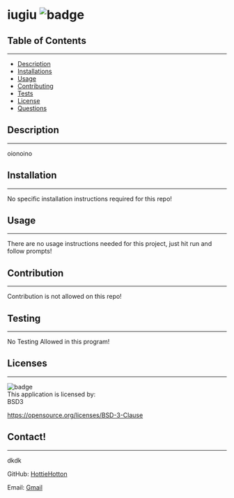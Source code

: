 # iugiu ![badge](https://img.shields.io/badge/license-BSD3-blue)<br/>

  ## Table of Contents
  --------------------
  - [Description](#description)
  - [Installations](#installation)
  - [Usage](#usage)
  - [Contributing](#contribution)
  - [Tests](#testing)
  - [License](#licenses)
  - [Questions](#contact)

  ## Description
  --------------
  oionoino

  ## Installation
  ---------------
  No specific installation instructions required for this repo!

  ## Usage
  ---------------------
  There are no usage instructions needed for this project, just hit run and follow prompts!

  ## Contribution
  --------------------------
  Contribution is not allowed on this repo!

  ## Testing
  ---------------------
  No Testing Allowed in this program!

  ## Licenses
  ----------------
  ![badge](https://img.shields.io/badge/license-BSD3-blue)
  <br/>
  This application is licensed by: <br/> BSD3

  https://opensource.org/licenses/BSD-3-Clause

  ## Contact!
  --------------
  dkdk
  
  GitHub: [HottieHotton](https://github.com/HottieHotton)

  Email: [Gmail](mailto:bhotton25@gmail.com)

